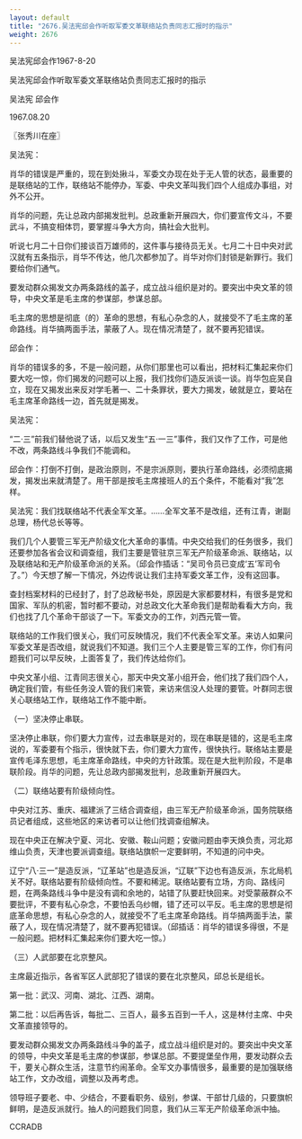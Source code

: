 ```yaml
---
layout: default
title: "2676.吴法宪邱会作听取军委文革联络站负责同志汇报时的指示"
weight: 2676
---
```


吴法宪邱会作1967-8-20

吴法宪邱会作听取军委文革联络站负责同志汇报时的指示

吴法宪 邱会作

1967.08.20

〖张秀川在座〗

吴法宪：

肖华的错误是严重的，现在到处揪斗，军委文办现在处于无人管的状态，最重要的是联络站的工作，联络站不能停办，军委、中央文革叫我们四个人组成办事组，对外不公开。

肖华的问题，先让总政内部揭发批判。总政重新开展四大，你们要宣传文斗，不要武斗，不搞变相体罚，要掌握斗争大方向，搞社会大批判。

听说七月二十日你们接谈百万雄师的，这件事与接待员无关。七月二十日中央对武汉就有五条指示，肖华不传达，他几次都参加了。肖华对你们封锁是新罪行。我们要给你们通气。

要发动群众揭发文办两条路线的盖子，成立战斗组织是对的。要突出中央文革的领导，中央文革是毛主席的参谋部，参谋总部。

毛主席的思想是彻底（的）革命的思想，有私心杂念的人，就接受不了毛主席的革命路线。肖华搞两面手法，蒙蔽了人。现在情况清楚了，就不要再犯错误。

邱会作：

肖华的错误多的多，不是一般问题，从你们那里也可以看出，把材料汇集起来你们要大吃一惊，你们揭发的问题可以上报，我们找你们造反派谈一谈。肖华包庇吴自立，现在又揭发出来反对学毛著一、二十条罪状，要大力揭发，破就是立，要站在毛主席革命路线一边，首先就是揭发。

吴法宪：

“二·三”前我们替他说了话，以后又发生“五·一三”事件，我们又作了工作，可是他不改，两条路线斗争我们不能调和。

邱会作：打倒不打倒，是政治原则，不是宗派原则，要执行革命路线，必须彻底揭发，揭发出来就清楚了。用干部是按毛主席接班人的五个条件，不能看对“我”怎样。

吴法宪：我们找联络站不代表全军文革。……全军文革不是改组，还有江青，谢副总理，杨代总长等等。

我们几个人要管三军无产阶级文化大革命的事情。中央交给我们的任务很多，我们还要参加各省会议和调查组，我们主要是管驻京三军无产阶级革命派、联络站，以及联络站和无产阶级革命派的关系。（邱会作插话：“吴司令员已变成‘五’军司令了。”）今天想了解一下情况，外边传说让我们主持军委文革工作，没有这回事。

查封档案材料的已经封了，封了总政秘书处，原因是大家都要材料，有很多是党和国家、军队的机密，暂时都不要动，对总政文化大革命我们是帮助看看大方向，我们也找了几个革命干部谈了一下。军委文办的工作，刘西元管一管。

联络站的工作我们很关心，我们可反映情况，我们不代表全军文革。来访人如果问军委文革是否改组，就说我们不知道。我们三个人主要是管三军的工作，你们有问题我们可以早反映，上面答复了，我们传达给你们。

中央文革小组、江青同志很关心，那天中央文革小组开会，他们找了我们四个人，确定我们管，有些任务没人管的我们来管，来访来信没人处理的要管。叶群同志很关心联络站工作，联络站工作不能中断。

（一）坚决停止串联。

坚决停止串联，你们要大力宣传，过去串联是对的，现在串联是错的，这是毛主席说的，军委要有个指示，很快就下去，你们要大力宣传，很快执行。联络站主要是宣传毛泽东思想，毛主席革命路线，中央的方针政策。现在是大批判阶段，不是串联阶段。肖华的问题，先让总政内部揭发批判，总政重新开展四大。

（二）联络站要有阶级倾向性。

中央对江苏、重庆、福建派了三结合调查组，由三军无产阶级革命派，国务院联络员记者组成，这些地区的来访者可以让他们找调查组解决。

现在中央正在解决宁夏、河北、安徽、鞍山问题；安徽问题由李天焕负责，河北郑维山负责，天津也要派调查组。联络站旗帜一定要鲜明，不知道的问中央。

辽宁“八·三一”是造反派，“辽革站”也是造反派，“辽联”下边也有造反派，东北局机关不好。联络站要有阶级倾向性。不要和稀泥。联络站要有立场，方向、路线问题，在两条路线斗争中是没有调和余地的，站错了队要赶快回来。对受蒙蔽群众不要批评，不要有私心杂念，不要怕丢乌纱帽，错了还可以平反。毛主席的思想是彻底革命思想，有私心杂念的人，就接受不了毛主席革命路线。肖华搞两面手法，蒙蔽了人，现在情况清楚了，就不要再犯错误。（邱插话：肖华的错误多得很，不是一般问题。把材料汇集起来你们要大吃一惊。）

（三）人武部要在北京整风。

主席最近指示，各省军区人武部犯了错误的要在北京整风，邱总长是组长。

第一批：武汉、河南、湖北、江西、湖南。

第二批：以后再告诉，每批二、三百人，最多五百到一千人，这是林付主席、中央文革直接领导的。

要发动群众揭发文办两条路线斗争的盖子，成立战斗组织是对的。要突出中央文革的领导，中央文革是毛主席的参谋部，参谋总部。不要提堡垒作用，要发动群众去干，要关心群众生活，注意节约闹革命。全军文办事情很多，最重要的是加强联络站工作，文办改组，调整以及再考虑。

领导班子要老、中、少结合，不要看职务、级别，参谋、干部廿几级的，只要旗帜鲜明，是造反派就行。抽人的问题我们同意，我们从三军无产阶级革命派中抽。

CCRADB

